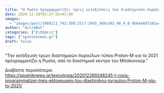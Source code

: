 ```yaml
---
title: "Η Ρωσία προγραμματίζει τρεις εκτοξεύσεις του διαστημικού πυραύλου Proton-M για το 2021"
date: 2020-12-28T02:27:53+01:00
images:
  - "images/post/3989211_743:309:2517:2045_309x303_80_0_0_0b84e607165a493da8c8418a1cfb25f2.jpg"
author: "AstroBot"
categories: ["Ειδήσεις"]
tags: ["sputniknews.gr"]
draft: false
---
```


"Την εκτόξευση τριών διαστημικών πυραύλων τύπου Proton-M για το 2021 προγραμματίζει η Ρωσία, από το διαστημικό κέντρο του Μπαϊκονούρ."

Διαβάστε περισσότερα: https://sputniknews.gr/texnologia/202012289248245-I-rosia-programmatizei-treis-ektoxeuseis-tou-diastimikou-pyraulou-Proton-M-gia-to-2021/
